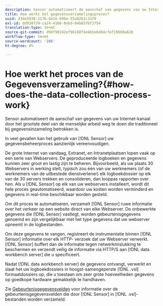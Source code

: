 ```yaml
---
description: Sensor automatiseert de aanschaf van gegevens van uw Internet-kanaal door het grootste deel van de menselijke arbeid weg te doen die traditioneel bij gegevensinzameling betrokken is.
title: Hoe werkt het gegevensverzamelingsproces?
uuid: d34e5938-217b-4a1e-b96e-55a02b1c3af0
exl-id: dd930739-ca24-4166-8ebd-84b65f6f3754
translation-type: tm+mt
source-git-commit: d9df90242ef96188f4e4b5e6d04cfef196b0a628
workflow-type: tm+mt
source-wordcount: '286'
ht-degree: 0%

---
```


# Hoe werkt het proces van de Gegevensverzameling?{#how-does-the-data-collection-process-work}

Sensor automatiseert de aanschaf van gegevens van uw Internet-kanaal door het grootste deel van de menselijke arbeid weg te doen die traditioneel bij gegevensinzameling betrokken is.

In veel gevallen kan het gebruik van [!DNL Sensor] uw gegevensbeheerproces aanzienlijk vereenvoudigen.

De grote Internet van vandaag, Extranet, en Intranetplaatsen lopen vaak op een serie van Webservers. De geproduceerde logboeken en gegevens kunnen zeer groot en lastig zijn te beheren. Bijvoorbeeld, als uw plaats 30 Webservers in werking stelt, typisch zou één van uw werknemers (of de werknemers van de uitbestede dienstverlener) elk logboekdossier op elk van de 30 servers trekken en consolideren, dan looppas rapporten over hen. Als u [!DNL Sensor] op elk van uw webservers installeert, wordt dit hele proces geautomatiseerd, waardoor uw kosten worden verminderd en gegevens in real-time beschikbaar worden gesteld.

Om dit proces te automatiseren, verzamelt [!DNL Sensor] ruwe informatie over het verkeer op een website direct van elke Webserver. De onbewerkte gegevens die [!DNL Sensor] vastlegt, worden gebeurtenisgegevens genoemd en zijn vergelijkbaar met het type gegevens dat uw webserver opneemt in de logbestanden.

Om deze gegevens te vangen, registreert de instrumentatie binnen [!DNL Sensor] informatie over elk HTTP- verzoek dat uw Webserver verwerkt. [!DNL Sensor] buffert dan de informatie tegen netwerkmislukking te beschermen en verzendt veilig de informatie via HTTP/S aan  [!DNL data workbench server] die u specificeert.

Nadat [!DNL data workbench server] de gegevens ontvangt, verwerkt en slaat het uw logboekdossiers in hoogst-samengeperste [!DNL .vsl] formaatdossiers op, die u toestaan om zeer grote hoeveelheden gegevens op goedkope hardware gemakkelijk te handhaven.

Zie [Gebeurtenisgegevensvelden](../../home/c-snsr-ovrvw/c-evnt-data-rcd-flds/c-evnt-data-rcd-flds.md#concept-ed2a8797cb5b4995b55ffd50a9f12a44) voor informatie over de gebeurtenisgegevensvelden die door [!DNL Sensor] in [!DNL .vsl]-bestanden worden verzameld.

